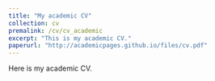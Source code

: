 ```yaml
---
title: "My academic CV"
collection: cv
premalink: /cv/cv_academic
excerpt: "This is my academic CV."
paperurl: "http://academicpages.github.io/files/cv.pdf"
---
```

Here is my academic CV.
